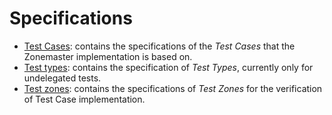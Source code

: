 # Specifications

* [Test Cases](tests/README.md): contains the specifications of the *Test Cases*
  that the Zonemaster implementation is based on.
* [Test types](test-types/README.md): contains the specification of *Test Types*,
  currently only for undelegated tests.
* [Test zones](test-zones/README.md): contains the specifications of *Test Zones*
  for the verification of Test Case implementation.

